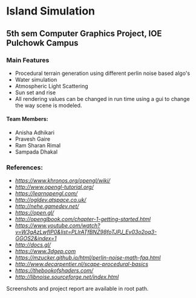 # Island Simulation
## 5th sem Computer Graphics Project, IOE Pulchowk Campus
### Main Features
- Procedural terrain generation using different perlin noise based algo's
- Water simulation 
- Atmospheric Light Scattering 
- Sun set and rise
- All rendering values can be changed in run time using a gui to change the way scene is modeled.
#### Team Members:
- Anisha Adhikari
- Pravesh Gaire
- Ram Sharan Rimal
- Sampada Dhakal
### References:
- *https://www.khronos.org/opengl/wiki/*
- *http://www.opengl-tutorial.org/*
- *https://learnopengl.com/*
- *http://ogldev.atspace.co.uk/*
- *http://nehe.gamedev.net/*
- *https://open.gl/*
- *http://openglbook.com/chapter-1-getting-started.html*
- *https://www.youtube.com/watch?v=W3gAzLwfIP0&list=PLlrATfBNZ98foTJPJ_Ev03o2oq3-GGOS2&index=1*
- *http://docs.gl/*
- *https://www.3dgep.com*
- *https://mzucker.github.io/html/perlin-noise-math-faq.html*
- *http://www.decarpentier.nl/scape-procedural-basics*
- *https://thebookofshaders.com/*
- *http://libnoise.sourceforge.net/index.html*

Screenshots and project report are available in root path.

